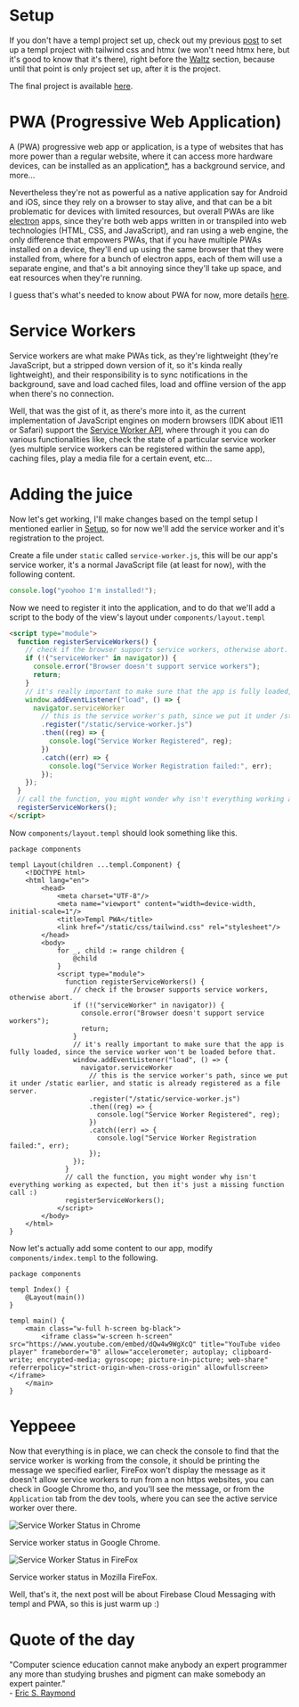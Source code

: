 # Setup

If you don't have a templ project set up, check out my previous [post](https://mbaraa.com/blog/setting-up-go-templ-with-tailwind-htmx-docker) to set up a templ project with tailwind css and htmx (we won't need htmx here, but it's good to know that it's there), right before the [Waltz](https://mbaraa.com/blog/setting-up-go-templ-with-tailwind-htmx-docker#toc_12) section, because until that point is only project set up, after it is the project.

The final project is available [here](https://github.com/mbaraa/pub_code/tree/main/blog/setup-pwa-in-go-templ).

# PWA (Progressive Web Application)

A (PWA) progressive web app or application, is a type of websites that has more power than a regular website, where it can access more hardware devices, can be installed as an application[\*](https://en.wikipedia.org/wiki/Progressive_web_app#Browswer_Support), has a background service, and more...

Nevertheless they're not as powerful as a native application say for Android and iOS, since they rely on a browser to stay alive, and that can be a bit problematic for devices with limited resources, but overall PWAs are like [electron](https://www.electronjs.org/) apps, since they're both web apps written in or transpiled into web technologies (HTML, CSS, and JavaScript), and ran using a web engine, the only difference that empowers PWAs, that if you have multiple PWAs installed on a device, they'll end up using the same browser that they were installed from, where for a bunch of electron apps, each of them will use a separate engine, and that's a bit annoying since they'll take up space, and eat resources when they're running.

I guess that's what's needed to know about PWA for now, more details [here](https://developer.mozilla.org/en-US/docs/Web/Progressive_web_apps/Guides/What_is_a_progressive_web_app).

# Service Workers

Service workers are what make PWAs tick, as they're lightweight (they're JavaScript, but a stripped down version of it, so it's kinda really lightweight), and their responsibility is to sync notifications in the background, save and load cached files, load and offline version of the app when there's no connection.

Well, that was the gist of it, as there's more into it, as the current implementation of JavaScript engines on modern browsers (IDK about IE11 or Safari) support the [Service Worker API](https://developer.mozilla.org/en-US/docs/Web/API/Service_Worker_API), where through it you can do various functionalities like, check the state of a particular service worker (yes multiple service workers can be registered within the same app), caching files, play a media file for a certain event, etc...

# Adding the juice

Now let's get working, I'll make changes based on the templ setup I mentioned earlier in [Setup](#toc_0), so for now we'll add the service worker and it's registration to the project.

Create a file under `static` called `service-worker.js`, this will be our app's service worker, it's a normal JavaScript file (at least for now), with the following content.

```js
console.log("yoohoo I'm installed!");
```

Now we need to register it into the application, and to do that we'll add a script to the body of the view's layout under `components/layout.templ`

```html
<script type="module">
  function registerServiceWorkers() {
    // check if the browser supports service workers, otherwise abort.
    if (!("serviceWorker" in navigator)) {
      console.error("Browser doesn't support service workers");
      return;
    }
    // it's really important to make sure that the app is fully loaded, since the service worker won't be loaded before that.
    window.addEventListener("load", () => {
      navigator.serviceWorker
        // this is the service worker's path, since we put it under /static earlier, and static is already registered as a file server.
        .register("/static/service-worker.js")
        .then((reg) => {
          console.log("Service Worker Registered", reg);
        })
        .catch((err) => {
          console.log("Service Worker Registration failed:", err);
        });
    });
  }
  // call the function, you might wonder why isn't everything working as expected, but then it's just a missing function call :)
  registerServiceWorkers();
</script>
```

Now `components/layout.templ` should look something like this.

```templ
package components

templ Layout(children ...templ.Component) {
	<!DOCTYPE html>
	<html lang="en">
		<head>
			<meta charset="UTF-8"/>
			<meta name="viewport" content="width=device-width, initial-scale=1"/>
			<title>Templ PWA</title>
			<link href="/static/css/tailwind.css" rel="stylesheet"/>
		</head>
		<body>
			for _, child := range children {
				@child
			}
            <script type="module">
              function registerServiceWorkers() {
                // check if the browser supports service workers, otherwise abort.
                if (!("serviceWorker" in navigator)) {
                  console.error("Browser doesn't support service workers");
                  return;
                }
                // it's really important to make sure that the app is fully loaded, since the service worker won't be loaded before that.
                window.addEventListener("load", () => {
                  navigator.serviceWorker
                    // this is the service worker's path, since we put it under /static earlier, and static is already registered as a file server.
                    .register("/static/service-worker.js")
                    .then((reg) => {
                      console.log("Service Worker Registered", reg);
                    })
                    .catch((err) => {
                      console.log("Service Worker Registration failed:", err);
                    });
                });
              }
              // call the function, you might wonder why isn't everything working as expected, but then it's just a missing function call :)
              registerServiceWorkers();
            </script>
		</body>
	</html>
}
```

Now let's actually add some content to our app, modify `components/index.templ` to the following.

```templ
package components

templ Index() {
	@Layout(main())
}

templ main() {
	<main class="w-full h-screen bg-black">
		<iframe class="w-screen h-screen" src="https://www.youtube.com/embed/dQw4w9WgXcQ" title="YouTube video player" frameborder="0" allow="accelerometer; autoplay; clipboard-write; encrypted-media; gyroscope; picture-in-picture; web-share" referrerpolicy="strict-origin-when-cross-origin" allowfullscreen></iframe>
	</main>
}
```

# Yeppeee

Now that everything is in place, we can check the console to find that the service worker is working from the console, it should be printing the message we specified earlier, FireFox won't display the message as it doesn't allow service workers to run from a non https websites, you can check in Google Chrome tho, and you'll see the message, or from the `Application` tab from the dev tools, where you can see the active service worker over there.

![Service Worker Status in Chrome](/img/service-worker-chrome.png)

Service worker status in Google Chrome.

![Service Worker Status in FireFox](/img/service-worker-firefox.png)

Service worker status in Mozilla FireFox.

Well, that's it, the next post will be about Firebase Cloud Messaging with templ and PWA, so this is just warm up :)

# Quote of the day

"Computer science education cannot make anybody an expert programmer any more than studying brushes and pigment can make somebody an expert painter."
\
\- [Eric S. Raymond](https://en.wikipedia.org/wiki/Eric_S._Raymond)

